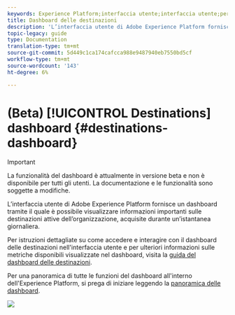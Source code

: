 ```yaml
---
keywords: Experience Platform;interfaccia utente;interfaccia utente;personalizzazione;dashboard utilizzo licenza;dashboard;utilizzo licenza;adesione;consumo
title: Dashboard delle destinazioni
description: 'L’interfaccia utente di Adobe Experience Platform fornisce un dashboard tramite il quale è possibile visualizzare informazioni importanti sulle destinazioni attive dell’organizzazione. '
topic-legacy: guide
type: Documentation
translation-type: tm+mt
source-git-commit: 5d449c1ca174cafcca988e9487940eb7550bd5cf
workflow-type: tm+mt
source-wordcount: '143'
ht-degree: 6%

---
```



# (Beta) [!UICONTROL Destinations] dashboard {#destinations-dashboard}

>[!IMPORTANT]
>
>La funzionalità del dashboard è attualmente in versione beta e non è disponibile per tutti gli utenti. La documentazione e le funzionalità sono soggette a modifiche.

L’interfaccia utente di Adobe Experience Platform fornisce un dashboard tramite il quale è possibile visualizzare informazioni importanti sulle destinazioni attive dell’organizzazione, acquisite durante un’istantanea giornaliera.

Per istruzioni dettagliate su come accedere e interagire con il dashboard delle destinazioni nell&#39;interfaccia utente e per ulteriori informazioni sulle metriche disponibili visualizzate nel dashboard, visita la [guida del dashboard delle destinazioni](../dashboards/guides/destinations.md).

Per una panoramica di tutte le funzioni del dashboard all&#39;interno dell&#39;Experience Platform, si prega di iniziare leggendo la [panoramica delle dashboard](../../dashboards/home.md).

![](images/destinations-dashboard/dashboard-overview.png)